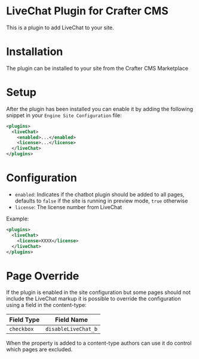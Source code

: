 # LiveChat Plugin for Crafter CMS

This is a plugin to add LiveChat to your site.

# Installation

The plugin can be installed to your site from the Crafter CMS Marketplace

# Setup

After the plugin has been installed you can enable it by adding the following snippet in your
`Engine Site Configuration` file:

```xml
<plugins>
  <liveChat>
    <enabled>...</enabled>
    <license>...</license>
  </liveChat>
</plugins>
```

# Configuration

- `enabled`: Indicates if the chatbot plugin should be added to all pages, defaults to `false` if the site is running
  in preview mode, `true` otherwise
- `license`: The license number from LiveChat

Example:

```xml
<plugins>
  <liveChat>
    <license>XXXX</license>
  </liveChat>
</plugins>
```

# Page Override

If the plugin is enabled in the site configuration but some pages should not include the LiveChat markup it is possible
to override the configuration using a field in the content-type:

| Field Type |  Field Name         |
|------------|---------------------|
| `checkbox` | `disableLiveChat_b` |

When the property is added to a content-type authors can use it do control which pages are excluded.
